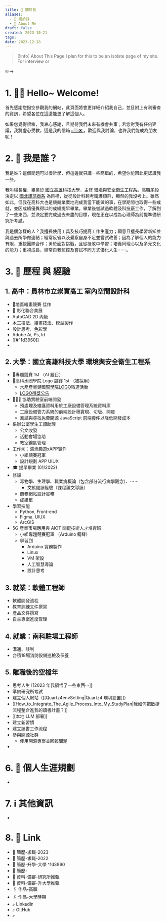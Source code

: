 ```yaml
---
title: 🍄 關於我
aliases:
  - 🍄 關於我
  - 🍄 About Me
draft: false
created: 2023-10-21
tags: 
date: 2023-12-18
---
```


> [!info] About This Page
> I plan for this to be an  isolate page of my site. For interview or 

✏️→

# 1. 👋🏼 Hello~ Welcome!

首先感謝您撥空參觀我的網站，此頁面將會更詳細介紹我自己，並且附上有利審查的資訊，希望各位在這邊能更了解這個人。

如果您覺得很棒，我衷心感謝，且期待我們未來有機會共事；若您對我有任何建議，我將虛心受教，這是我的信箱 <a href="mailto:C107107142+mySite@nkust.edu.tw, ss1041310413+mySite@gmail.com"><u> 👉🏼✉︎ </u></a>，歡迎與我討論，也許我們能成為朋友呢！

# 2. 🤔 我是誰？

我是誰？這個問題可以很哲學，但這邊就只講一些簡單的，希望你能因此更認識我一些。

我叫楊長權，畢業於 [國立高雄科技大學](https://www.nkust.edu.tw)，主修 [環境與安全衛生工程系](https://she.nkust.edu.tw/)。高職尾段決定以 [國北護諮商系](https://dthc.ntunhs.edu.tw) 為目標，從從設計科跨考衛護類群，顯然的我沒考上。雖然如此，但我在高科大也是兢兢業業地完成我當下能做的事，在學期間也取得一些成就，並因成績優異得以的成績提早畢業。畢業後嘗試過軟體及科技廠工作，了解到了一些東西，並決定要完成過去未盡的目標，現在正在以成為心理師為前提準備研究所考試。

我是個怎樣的人？我擅長使用工具及技巧提高工作生產力；願意且擅長學習新知並與過去所學做連結；經常反省以及覺察自身不足並嘗試改善；因為了解個人的能力有限，重視團隊合作；勇於面對挑戰，且從挫敗中學習；培養同理心以及多元文化的能力；重視成長，經常自我監控及嘗試不同方式優化人生⋯⋯。

# 3. 📜 歷程 與 經驗

## 1. 高中：員林市立崇實高工 室內空間設計科
- 🏅地區繪畫競賽 佳作
- 🎨 彰化聯合美展
- AutoCAD 2D 丙級
- 木工技法、繪畫技法、模型製作
- 設計思考、色彩學
- Adobe Ai, Ps, Id 
- [[#^1d3960]]
- 
## 2. 大學：國立高雄科技大學 環境與安全衛生工程系
- 🏅專題競賽 1st （AI 題目）
- 🏅高科水圈學院 Logo 競賽 1st （被採用）
	-  [水產產業鏈國際學院LOGO徵選活動](https://aic.nkust.edu.tw/p/406-1068-10031,r459.php?Lang=zh-tw)
	- [LOGO得獎公告](http://www.chs.nkust.edu.tw/information/108intormation/logo%E5%BE%B5%E9%81%B8%E7%B5%90%E6%9E%9C.png)
- 🧑🏼‍💻 協助實驗室前端開發
	- 預處理及維護資料用於工廠設備管理系統資料庫
	- 工廠設備管力系統的前端設計稿實現、切版、開發
	- 測試與尋找免費開源 JavaScript 前端套件以降低開發成本
- 系辦公室學生工讀助理
	- 公文收發
	- 活動會場協助
	- 教室鑰匙管理
- 工作坊：濃漁趣遊xAPP實作
	- 小組競賽冠軍
	- 設計規劃 APP UIUX 
- 🎓 提早畢業 (01/2022)
- 修課
	- 毒物學、生理學、職業病概論（包含部分流行病學觀念）、⋯⋯
		- 文獻閱讀經驗（課程論文導讀）
	- 商務網站設計實務
	- 成績單
- 學習技能
	- Python, Front-end
	- Figma, UIUX
	- ArcGIS
- 5G 產業市場應用與 AIOT 關鍵技術人才培育班
	- 小組專題競賽冠軍 （Arduino 鋼琴）
	- 學習到
		- Arduino 實務製作
		- Linux
		- VM 架設
		- 人工智慧導論
		- 設計思考
## 3. 就業：軟體工程師
- 軟體開發流程
- 教育訓練文件撰寫
- 產品文件撰寫
- 自主專案進度管理
## 4. 就業：南科駐場工程師
- 溝通、談判
- 台積18場消防設備巡檢及保養
## 5. 離職後的空檔年
- 思考人生 [[2023 年我領悟了一些東西⋯]]
- 準備研究所考試
- 建立個人網站（[[Quartz4envSetting|Quartz4 環境設置]]）
- [[How_to_Integrate_The_Agile_Process_Into_My_StudyPlan|我如何把敏捷流程整合進我的讀書計畫？]]
- [[本地 LLM 部署]]
- 建立新習慣
- 建立讀書工作流程
- 參與開源社群
	- 使用開源專案並回報問題
- 

# 6. 💼 個人生涯規劃
- 


# 7. ℹ️ 其他資訊

- 

# 8. 🔗 Link

- 📎 簡歷-求職-2023
- 📎 簡歷-求職-2022
- 📎 簡歷-升學-大學
 ^1d3960
- 📎 簡歷-
- 📎 資料-備審-研究所推甄
- 📎 資料-備審-升大學推甄
- 🖇️ 作品-高職
- 🖇️ 作品-大學時期
- ⤴️ LinkedIn
- ⤴️ GitHub
- ⤴️ 
